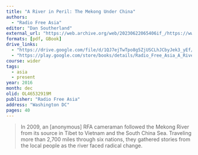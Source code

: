 ```yaml
---
title: "A River in Peril: The Mekong Under China"
authors:
  - "Radio Free Asia"
editor: "Dan Southerland"
external_url: "https://web.archive.org/web/20230622065406if_/https://www.rfa.org/english/bookshelf/Mekong.pdf"
formats: [pdf, GBook]
drive_links:
  - "https://drive.google.com/file/d/1QJ7ejTwTpo8g5ZjUSCLhJCbyJek3_yEf/view?usp=drivesdk"
  - "https://play.google.com/store/books/details/Radio_Free_Asia_A_River_In_Peril?id=sTW1DQAAQBAJ"
course: wider
tags:
  - asia
  - present
year: 2016
month: dec
olid: OL46532919M
publisher: "Radio Free Asia"
address: "Washington DC"
pages: 40
---
```


> In 2009, an [anonymous] RFA cameraman followed the Mekong River from its source in Tibet to Vietnam and the South China Sea. Traveling more than 2,700 miles through six nations, they gathered stories from the local people as the river faced radical change.

